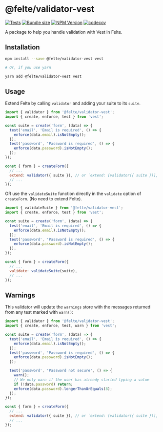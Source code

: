 # @felte/validator-vest

[![Tests](https://github.com/pablo-abc/felte/workflows/Tests/badge.svg)](https://github.com/pablo-abc/felte/actions/workflows/test.yml)
[![Bundle size](https://img.shields.io/bundlephobia/min/@felte/validator-vest)](https://bundlephobia.com/result?p=@felte/validator-vest)
[![NPM Version](https://img.shields.io/npm/v/@felte/validator-vest)](https://www.npmjs.com/package/@felte/validator-vest)
[![codecov](https://codecov.io/gh/pablo-abc/felte/branch/main/graph/badge.svg?token=T73OJZ50LC)](https://codecov.io/gh/pablo-abc/felte)

A package to help you handle validation with Vest in Felte.

## Installation

```sh
npm install --save @felte/validator-vest vest

# Or, if you use yarn

yarn add @felte/validator-vest vest
```

## Usage

Extend Felte by calling `validator` and adding your suite to its `suite`.

```javascript
import { validator } from '@felte/validator-vest';
import { create, enforce, test } from 'vest';

const suite = create('form', (data) => {
  test('email', 'Email is required', () => {
    enforce(data.email).isNotEmpty();
  });
  test('password', 'Password is required', () => {
    enforce(data.password).isNotEmpty();
  });
});

const { form } = createForm({
  // ...
  extend: validator({ suite }), // or `extend: [validator({ suite })],`
  // ...
});
```

OR use the `validateSuite` function directly in the `validate` option of `createForm`. (No need to extend Felte).

```javascript
import { validateSuite } from '@felte/validator-vest';
import { create, enforce, test } from 'vest';

const suite = create('form', (data) => {
  test('email', 'Email is required', () => {
    enforce(data.email).isNotEmpty();
  });
  test('password', 'Password is required', () => {
    enforce(data.password).isNotEmpty();
  });
});

const { form } = createForm({
  // ...
  validate: validateSuite(suite),
  // ...
});
```

## Warnings

This validator will update the `warnings` store with the messages returned from any test marked with `warn()`:

```javascript
import { validator } from '@felte/validator-vest';
import { create, enforce, test, warn } from 'vest';

const suite = create('form', (data) => {
  test('email', 'Email is required', () => {
    enforce(data.email).isNotEmpty();
  });
  test('password', 'Password is required', () => {
    enforce(data.password).isNotEmpty();
  });

  test('password', 'Password not secure', () => {
    warn();
    // We only warn if the user has already started typing a value
    if (!data.password) return;
    enforce(data.password).longerThanOrEquals(8);
  });
});

const { form } = createForm({
  // ...
  extend: validator({ suite }), // or `extend: [validator({ suite })],`
  // ...
});
```

